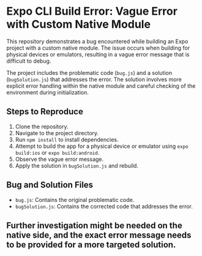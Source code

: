 # Expo CLI Build Error: Vague Error with Custom Native Module

This repository demonstrates a bug encountered while building an Expo project with a custom native module. The issue occurs when building for physical devices or emulators, resulting in a vague error message that is difficult to debug.

The project includes the problematic code (`bug.js`) and a solution (`bugSolution.js`) that addresses the error. The solution involves more explicit error handling within the native module and careful checking of the environment during initialization.

## Steps to Reproduce

1. Clone the repository.
2. Navigate to the project directory.
3. Run `npm install` to install dependencies.
4. Attempt to build the app for a physical device or emulator using `expo build:ios` or `expo build:android`.
5. Observe the vague error message.
6. Apply the solution in `bugSolution.js` and rebuild.

## Bug and Solution Files

- `bug.js`: Contains the original problematic code.
- `bugSolution.js`: Contains the corrected code that addresses the error.

## Further investigation might be needed on the native side, and the exact error message needs to be provided for a more targeted solution.